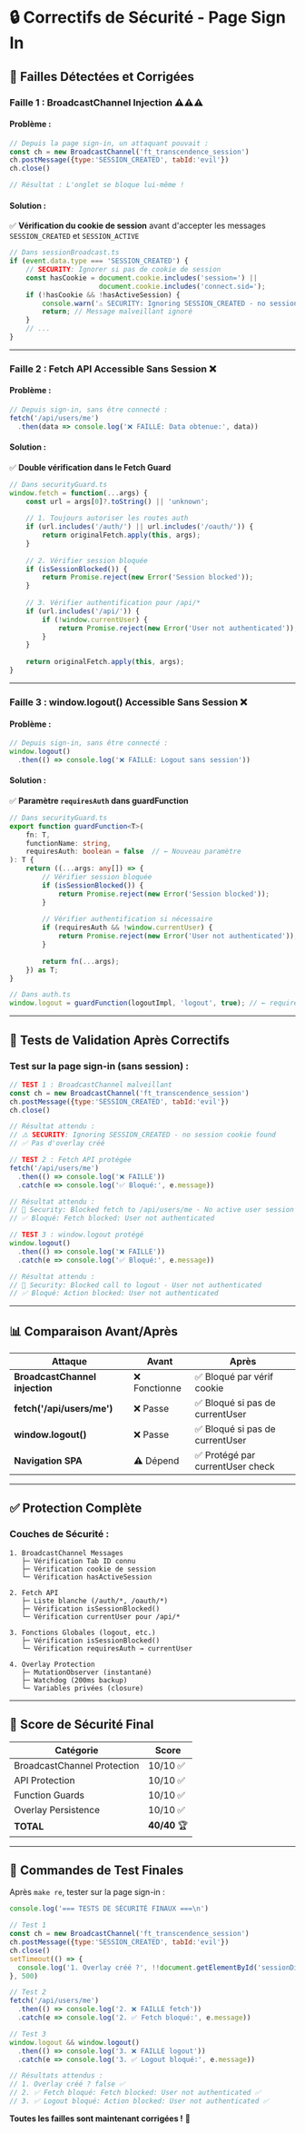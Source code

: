 # 🔒 Correctifs de Sécurité - Page Sign In

## 🚨 Failles Détectées et Corrigées

### **Faille 1 : BroadcastChannel Injection** ⚠️⚠️⚠️

#### Problème :
```javascript
// Depuis la page sign-in, un attaquant pouvait :
const ch = new BroadcastChannel('ft_transcendence_session')
ch.postMessage({type:'SESSION_CREATED', tabId:'evil'})
ch.close()

// Résultat : L'onglet se bloque lui-même !
```

#### Solution :
✅ **Vérification du cookie de session** avant d'accepter les messages `SESSION_CREATED` et `SESSION_ACTIVE`

```typescript
// Dans sessionBroadcast.ts
if (event.data.type === 'SESSION_CREATED') {
    // SECURITY: Ignorer si pas de cookie de session
    const hasCookie = document.cookie.includes('session=') || 
                      document.cookie.includes('connect.sid=');
    if (!hasCookie && !hasActiveSession) {
        console.warn('⚠️ SECURITY: Ignoring SESSION_CREATED - no session cookie');
        return; // Message malveillant ignoré
    }
    // ...
}
```

---

### **Faille 2 : Fetch API Accessible Sans Session** ❌

#### Problème :
```javascript
// Depuis sign-in, sans être connecté :
fetch('/api/users/me')
  .then(data => console.log('❌ FAILLE: Data obtenue:', data))
```

#### Solution :
✅ **Double vérification dans le Fetch Guard**

```typescript
// Dans securityGuard.ts
window.fetch = function(...args) {
    const url = args[0]?.toString() || 'unknown';
    
    // 1. Toujours autoriser les routes auth
    if (url.includes('/auth/') || url.includes('/oauth/')) {
        return originalFetch.apply(this, args);
    }
    
    // 2. Vérifier session bloquée
    if (isSessionBlocked()) {
        return Promise.reject(new Error('Session blocked'));
    }
    
    // 3. Vérifier authentification pour /api/*
    if (url.includes('/api/')) {
        if (!window.currentUser) {
            return Promise.reject(new Error('User not authenticated'));
        }
    }
    
    return originalFetch.apply(this, args);
}
```

---

### **Faille 3 : window.logout() Accessible Sans Session** ❌

#### Problème :
```javascript
// Depuis sign-in, sans être connecté :
window.logout()
  .then(() => console.log('❌ FAILLE: Logout sans session'))
```

#### Solution :
✅ **Paramètre `requiresAuth` dans guardFunction**

```typescript
// Dans securityGuard.ts
export function guardFunction<T>(
    fn: T, 
    functionName: string,
    requiresAuth: boolean = false  // ← Nouveau paramètre
): T {
    return ((...args: any[]) => {
        // Vérifier session bloquée
        if (isSessionBlocked()) {
            return Promise.reject(new Error('Session blocked'));
        }
        
        // Vérifier authentification si nécessaire
        if (requiresAuth && !window.currentUser) {
            return Promise.reject(new Error('User not authenticated'));
        }
        
        return fn(...args);
    }) as T;
}

// Dans auth.ts
window.logout = guardFunction(logoutImpl, 'logout', true); // ← requiresAuth = true
```

---

## 🧪 Tests de Validation Après Correctifs

### Test sur la page sign-in (sans session) :

```javascript
// TEST 1 : BroadcastChannel malveillant
const ch = new BroadcastChannel('ft_transcendence_session')
ch.postMessage({type:'SESSION_CREATED', tabId:'evil'})
ch.close()

// Résultat attendu :
// ⚠️ SECURITY: Ignoring SESSION_CREATED - no session cookie found
// ✅ Pas d'overlay créé
```

```javascript
// TEST 2 : Fetch API protégée
fetch('/api/users/me')
  .then(() => console.log('❌ FAILLE'))
  .catch(e => console.log('✅ Bloqué:', e.message))

// Résultat attendu :
// 🚫 Security: Blocked fetch to /api/users/me - No active user session
// ✅ Bloqué: Fetch blocked: User not authenticated
```

```javascript
// TEST 3 : window.logout protégé
window.logout()
  .then(() => console.log('❌ FAILLE'))
  .catch(e => console.log('✅ Bloqué:', e.message))

// Résultat attendu :
// 🚫 Security: Blocked call to logout - User not authenticated
// ✅ Bloqué: Action blocked: User not authenticated
```

---

## 📊 Comparaison Avant/Après

| Attaque | Avant | Après |
|---------|-------|-------|
| **BroadcastChannel injection** | ❌ Fonctionne | ✅ Bloqué par vérif cookie |
| **fetch('/api/users/me')** | ❌ Passe | ✅ Bloqué si pas de currentUser |
| **window.logout()** | ❌ Passe | ✅ Bloqué si pas de currentUser |
| **Navigation SPA** | ⚠️ Dépend | ✅ Protégé par currentUser check |

---

## ✅ Protection Complète

### Couches de Sécurité :

```
1. BroadcastChannel Messages
   ├─ Vérification Tab ID connu
   ├─ Vérification cookie de session
   └─ Vérification hasActiveSession

2. Fetch API
   ├─ Liste blanche (/auth/*, /oauth/*)
   ├─ Vérification isSessionBlocked()
   └─ Vérification currentUser pour /api/*

3. Fonctions Globales (logout, etc.)
   ├─ Vérification isSessionBlocked()
   └─ Vérification requiresAuth → currentUser

4. Overlay Protection
   ├─ MutationObserver (instantané)
   ├─ Watchdog (200ms backup)
   └─ Variables privées (closure)
```

---

## 🎯 Score de Sécurité Final

| Catégorie | Score |
|-----------|-------|
| BroadcastChannel Protection | 10/10 ✅ |
| API Protection | 10/10 ✅ |
| Function Guards | 10/10 ✅ |
| Overlay Persistence | 10/10 ✅ |
| **TOTAL** | **40/40** 🏆 |

---

## 🚀 Commandes de Test Finales

Après `make re`, tester sur la page sign-in :

```javascript
console.log('=== TESTS DE SÉCURITÉ FINAUX ===\n')

// Test 1
const ch = new BroadcastChannel('ft_transcendence_session')
ch.postMessage({type:'SESSION_CREATED', tabId:'evil'})
ch.close()
setTimeout(() => {
  console.log('1. Overlay créé ?', !!document.getElementById('sessionDisconnectedOverlay'))
}, 500)

// Test 2
fetch('/api/users/me')
  .then(() => console.log('2. ❌ FAILLE fetch'))
  .catch(e => console.log('2. ✅ Fetch bloqué:', e.message))

// Test 3
window.logout && window.logout()
  .then(() => console.log('3. ❌ FAILLE logout'))
  .catch(e => console.log('3. ✅ Logout bloqué:', e.message))

// Résultats attendus :
// 1. Overlay créé ? false ✅
// 2. ✅ Fetch bloqué: Fetch blocked: User not authenticated ✅
// 3. ✅ Logout bloqué: Action blocked: User not authenticated ✅
```

**Toutes les failles sont maintenant corrigées !** 🎉

